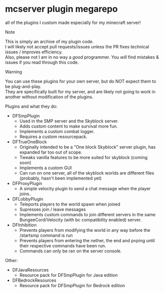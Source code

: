 # mcserver plugin megarepo
all of the plugins I custom made especially for my minecraft server!  

> [!NOTE]
> This is simply an archive of my plugin code.  
> I will likely not accept pull requests/issues unless the PR fixes technical issues / improves efficiency.  
> Also, please not I am in no way a _good_ programmer. You _will_ find mistakes & issues if you read through this code.  

> [!WARNING]
> You can use these plugins for your own server, but do NOT expect them to be plug-and-play.  
> They are specifically built for my server, and are likely not going to work in another without modification of the plugins.

Plugins and what they do:
- DFSmpPlugin
  - Used in the SMP server and the Skyblock server.
  - Adds custom content to make survival more fun.
  - Implements a custom combat logger.
  - Requires a custom resourcepack.
- DFTrueOneBlock
  - Originally intended to be a "One block Skyblock" server plugin, has expanded far too out of scope.
  - Tweaks vanilla features to be more suited for skyblock (coming soon)
  - Implements a custom GUI
  - Can run on one server, all of the skyblock worlds are different files (probably, hasn't been implemented yet)
- DFProxyPlugin
  - A simple velocity plugin to send a chat message when the player joins.
- DFLobbyPlugin
  - Teleports players to the world spawn when joined
  - Supresses join / leave messages
  - Implements custom commands to join different servers in the same BungeeCord/Velocity (with bc compatibility enabled) server.
- DFInhibition
  - Prevents players from modifying the world in any way before the /startsmp command is run
  - Prevents players from entering the nether, the end and pvping until their respective commands have been run.
  - Commands can only be ran on the server console.

Other:
- DFJavaResources
  - Resource pack for DFSmpPlugin for Java edition
- DFBedrockResources
  - Resource pack for DFSmpPlugin for Bedrock edition
